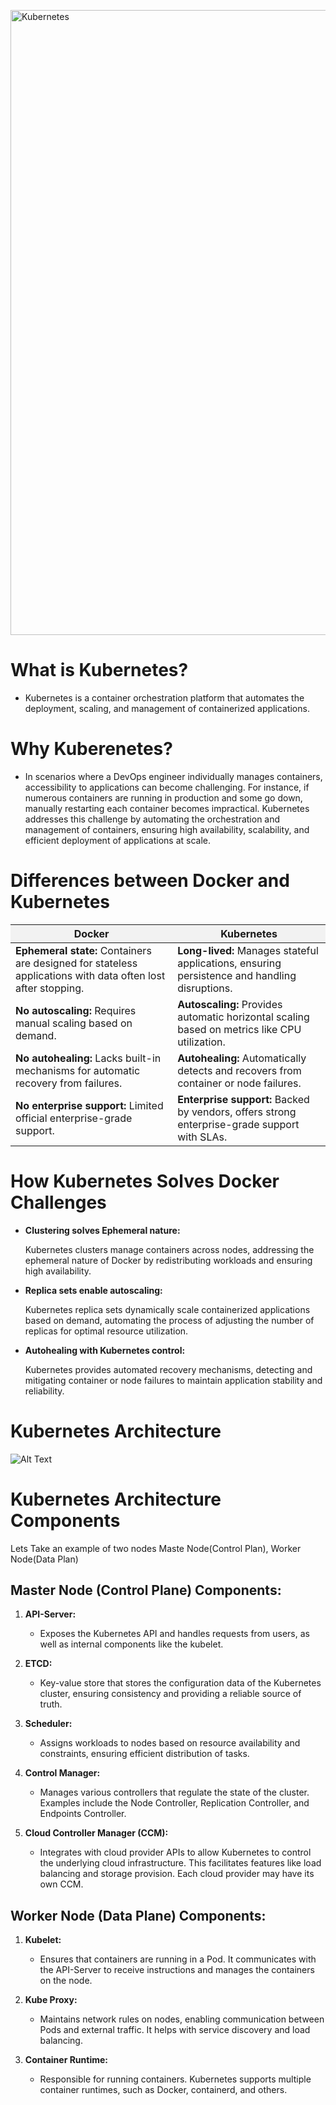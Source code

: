 <a href="https://kubernetes.io/" target="_blank"><img src="https://img.shields.io/badge/Kubernetes-blue?logo=kubernetes&style=for-the-badge&logoColor=white&labelColor=blue" alt="Kubernetes" width="1000"></a>


# What is Kubernetes?
- Kubernetes is a container orchestration platform that automates the deployment, scaling, and management of containerized applications.
# Why Kuberenetes?
- In scenarios where a DevOps engineer individually manages containers, accessibility to applications can become challenging. For instance, if numerous containers are running in production and some go down, manually restarting each container becomes impractical. Kubernetes addresses this challenge by automating the orchestration and management of containers, ensuring high availability, scalability, and efficient deployment of applications at scale.

# Differences between Docker and Kubernetes

<!-- Docker vs Kubernetes Table -->
 <table>
    <thead>
      <tr>
        <th style="background-color: #f2f2f2;">Docker</th>
        <th style="background-color: #f2f2f2;">Kubernetes</th>
      </tr>
    </thead>
    <tbody>
      <tr>
        <td><strong>Ephemeral state:</strong> Containers are designed for stateless applications with data often lost after stopping.</td>
        <td><strong>Long-lived:</strong> Manages stateful applications, ensuring persistence and handling disruptions.</td>
      </tr>
      <tr>
        <td><strong>No autoscaling:</strong> Requires manual scaling based on demand.</td>
        <td><strong>Autoscaling:</strong> Provides automatic horizontal scaling based on metrics like CPU utilization.</td>
      </tr>
      <tr>
        <td><strong>No autohealing:</strong> Lacks built-in mechanisms for automatic recovery from failures.</td>
        <td><strong>Autohealing:</strong> Automatically detects and recovers from container or node failures.</td>
      </tr>
      <tr>
        <td><strong>No enterprise support:</strong> Limited official enterprise-grade support.</td>
        <td><strong>Enterprise support:</strong> Backed by vendors, offers strong enterprise-grade support with SLAs.</td>
      </tr>
    </tbody>
  </table>

# How Kubernetes Solves Docker Challenges

<ul>
  <li>
    <strong>Clustering solves Ephemeral nature:</strong>
    <p>Kubernetes clusters manage containers across nodes, addressing the ephemeral nature of Docker by redistributing workloads and ensuring high availability.</p>
  </li>
  <li>
    <strong>Replica sets enable autoscaling:</strong>
    <p>Kubernetes replica sets dynamically scale containerized applications based on demand, automating the process of adjusting the number of replicas for optimal resource utilization.</p>
  </li>
  <li>
    <strong>Autohealing with Kubernetes control:</strong>
    <p>Kubernetes provides automated recovery mechanisms, detecting and mitigating container or node failures to maintain application stability and reliability.</p>
  </li>
</ul>


# Kubernetes Architecture
![Alt Text](https://github.com/GadagojuShiva/kubernetes-examples/blob/main/Kubernetes.jpg)


# Kubernetes Architecture Components

Lets Take an example of two nodes Maste Node(Control Plan), Worker Node(Data Plan)

## Master Node (Control Plane) Components:

1. **API-Server:**
   - Exposes the Kubernetes API and handles requests from users, as well as internal components like the kubelet.

2. **ETCD:**
   - Key-value store that stores the configuration data of the Kubernetes cluster, ensuring consistency and providing a reliable source of truth.

3. **Scheduler:**
   - Assigns workloads to nodes based on resource availability and constraints, ensuring efficient distribution of tasks.

4. **Control Manager:**
   - Manages various controllers that regulate the state of the cluster. Examples include the Node Controller, Replication Controller, and Endpoints Controller.

5. **Cloud Controller Manager (CCM):**
   - Integrates with cloud provider APIs to allow Kubernetes to control the underlying cloud infrastructure. This facilitates features like load balancing and storage provision. Each cloud provider may have its own CCM.

## Worker Node (Data Plane) Components:

1. **Kubelet:**
   - Ensures that containers are running in a Pod. It communicates with the API-Server to receive instructions and manages the containers on the node.

2. **Kube Proxy:**
   - Maintains network rules on nodes, enabling communication between Pods and external traffic. It helps with service discovery and load balancing.

3. **Container Runtime:**
   - Responsible for running containers. Kubernetes supports multiple container runtimes, such as Docker, containerd, and others.

